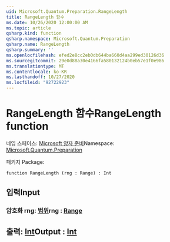 ```yaml
---
uid: Microsoft.Quantum.Preparation.RangeLength
title: RangeLength 함수
ms.date: 10/26/2020 12:00:00 AM
ms.topic: article
qsharp.kind: function
qsharp.namespace: Microsoft.Quantum.Preparation
qsharp.name: RangeLength
qsharp.summary: ''
ms.openlocfilehash: efed2e8cc2eb0db644ba660d4aa299ed30126d36
ms.sourcegitcommit: 29e0d88a30e4166fa580132124b0eb57e1f0e986
ms.translationtype: MT
ms.contentlocale: ko-KR
ms.lasthandoff: 10/27/2020
ms.locfileid: "92722923"
---
```

# <a name="rangelength-function"></a><span data-ttu-id="81b42-102">RangeLength 함수</span><span class="sxs-lookup"><span data-stu-id="81b42-102">RangeLength function</span></span>

<span data-ttu-id="81b42-103">네임 스페이스: [Microsoft 양자 준비](xref:Microsoft.Quantum.Preparation)</span><span class="sxs-lookup"><span data-stu-id="81b42-103">Namespace: [Microsoft.Quantum.Preparation](xref:Microsoft.Quantum.Preparation)</span></span>

<span data-ttu-id="81b42-104">패키지 [](https://nuget.org/packages/)</span><span class="sxs-lookup"><span data-stu-id="81b42-104">Package: [](https://nuget.org/packages/)</span></span>




```qsharp
function RangeLength (rng : Range) : Int
```


## <a name="input"></a><span data-ttu-id="81b42-105">입력</span><span class="sxs-lookup"><span data-stu-id="81b42-105">Input</span></span>

### <a name="rng--range"></a><span data-ttu-id="81b42-106">암호화 rng: [범위](xref:microsoft.quantum.lang-ref.range)</span><span class="sxs-lookup"><span data-stu-id="81b42-106">rng : [Range](xref:microsoft.quantum.lang-ref.range)</span></span>





## <a name="output--int"></a><span data-ttu-id="81b42-107">출력: [Int](xref:microsoft.quantum.lang-ref.int)</span><span class="sxs-lookup"><span data-stu-id="81b42-107">Output : [Int](xref:microsoft.quantum.lang-ref.int)</span></span>

